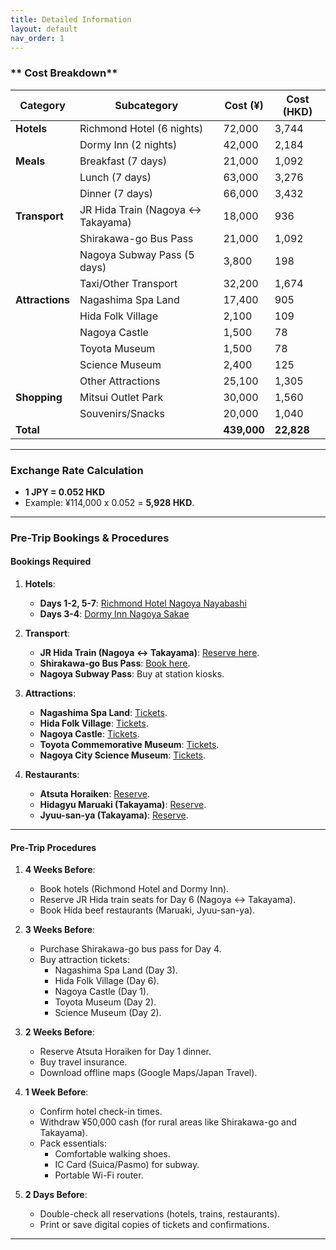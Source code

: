 ```yaml
---
title: Detailed Information
layout: default
nav_order: 1
---
```

### ** Cost Breakdown**  
| **Category**       | **Subcategory**                     | **Cost (¥)** | **Cost (HKD)** |  
|---------------------|-------------------------------------|--------------|----------------|  
| **Hotels**          | Richmond Hotel (6 nights)           | 72,000       | 3,744          |  
|                     | Dormy Inn (2 nights)                | 42,000       | 2,184          |  
| **Meals**           | Breakfast (7 days)                  | 21,000       | 1,092          |  
|                     | Lunch (7 days)                      | 63,000       | 3,276          |  
|                     | Dinner (7 days)                     | 66,000       | 3,432          |  
| **Transport**       | JR Hida Train (Nagoya ↔ Takayama)   | 18,000       | 936            |  
|                     | Shirakawa-go Bus Pass               | 21,000       | 1,092          |  
|                     | Nagoya Subway Pass (5 days)         | 3,800        | 198            |  
|                     | Taxi/Other Transport                | 32,200       | 1,674          |  
| **Attractions**     | Nagashima Spa Land                  | 17,400       | 905            |  
|                     | Hida Folk Village                   | 2,100        | 109            |  
|                     | Nagoya Castle                       | 1,500        | 78             |  
|                     | Toyota Museum                       | 1,500        | 78             |  
|                     | Science Museum                      | 2,400        | 125            |  
|                     | Other Attractions                   | 25,100       | 1,305          |  
| **Shopping**        | Mitsui Outlet Park                  | 30,000       | 1,560          |  
|                     | Souvenirs/Snacks                    | 20,000       | 1,040          |  
| **Total**           |                                     | **439,000**  | **22,828**     |  

---

### **Exchange Rate Calculation**  
- **1 JPY = 0.052 HKD**  
- Example: ¥114,000 x 0.052 = **5,928 HKD**.  

---

### **Pre-Trip Bookings & Procedures**  

#### **Bookings Required**  
1. **Hotels**:  
   - **Days 1-2, 5-7**: [Richmond Hotel Nagoya Nayabashi](https://www.richmondhotel.jp/nagoya-nayabashi/en/)  
   - **Days 3-4**: [Dormy Inn Nagoya Sakae](https://www.hotespa.net/hotels/nagoya_sakae/)  

2. **Transport**:  
   - **JR Hida Train (Nagoya ↔ Takayama)**: [Reserve here](https://global.jr-central.co.jp/en/).  
   - **Shirakawa-go Bus Pass**: [Book here](https://www.nouhibus.co.jp/english/shirakawago/).  
   - **Nagoya Subway Pass**: Buy at station kiosks.  

3. **Attractions**:  
   - **Nagashima Spa Land**: [Tickets](https://www.nagashima-onsen.co.jp/resort/).  
   - **Hida Folk Village**: [Tickets](https://www.hidanosato.co.jp/english/).  
   - **Nagoya Castle**: [Tickets](https://www.nagoyajo.city.nagoya.jp/).  
   - **Toyota Commemorative Museum**: [Tickets](https://www.tcmit.org/).  
   - **Nagoya City Science Museum**: [Tickets](https://www.ncsm.city.nagoya.jp/en/).  

4. **Restaurants**:  
   - **Atsuta Horaiken**: [Reserve](https://www.houraiken.com/).  
   - **Hidagyu Maruaki (Takayama)**: [Reserve](https://hidagyu-maruaki.com/en/).  
   - **Jyuu-san-ya (Takayama)**: [Reserve](https://www.jyuu-sanya.com/).  

---

#### **Pre-Trip Procedures**  

1. **4 Weeks Before**:  
   - Book hotels (Richmond Hotel and Dormy Inn).  
   - Reserve JR Hida train seats for Day 6 (Nagoya ↔ Takayama).  
   - Book Hida beef restaurants (Maruaki, Jyuu-san-ya).  

2. **3 Weeks Before**:  
   - Purchase Shirakawa-go bus pass for Day 4.  
   - Buy attraction tickets:  
     - Nagashima Spa Land (Day 3).  
     - Hida Folk Village (Day 6).  
     - Nagoya Castle (Day 1).  
     - Toyota Museum (Day 2).  
     - Science Museum (Day 2).  

3. **2 Weeks Before**:  
   - Reserve Atsuta Horaiken for Day 1 dinner.  
   - Buy travel insurance.  
   - Download offline maps (Google Maps/Japan Travel).  

4. **1 Week Before**:  
   - Confirm hotel check-in times.  
   - Withdraw ¥50,000 cash (for rural areas like Shirakawa-go and Takayama).  
   - Pack essentials:  
     - Comfortable walking shoes.  
     - IC Card (Suica/Pasmo) for subway.  
     - Portable Wi-Fi router.  

5. **2 Days Before**:  
   - Double-check all reservations (hotels, trains, restaurants).  
   - Print or save digital copies of tickets and confirmations.  

---

